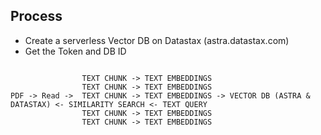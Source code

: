 ## Process
* Create a serverless Vector DB on Datastax (astra.datastax.com)
* Get the Token and DB ID
```

                TEXT CHUNK -> TEXT EMBEDDINGS
                TEXT CHUNK -> TEXT EMBEDDINGS
PDF -> Read ->  TEXT CHUNK -> TEXT EMBEDDINGS -> VECTOR DB (ASTRA & DATASTAX) <- SIMILARITY SEARCH <- TEXT QUERY
                TEXT CHUNK -> TEXT EMBEDDINGS           
                TEXT CHUNK -> TEXT EMBEDDINGS          

```